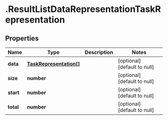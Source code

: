 # .ResultListDataRepresentationTaskRepresentation

## Properties
Name | Type | Description | Notes
------------ | ------------- | ------------- | -------------
**data** | [**TaskRepresentation[]**](TaskRepresentation.md) |  | [optional] [default to null]
**size** | **number** |  | [optional] [default to null]
**start** | **number** |  | [optional] [default to null]
**total** | **number** |  | [optional] [default to null]


